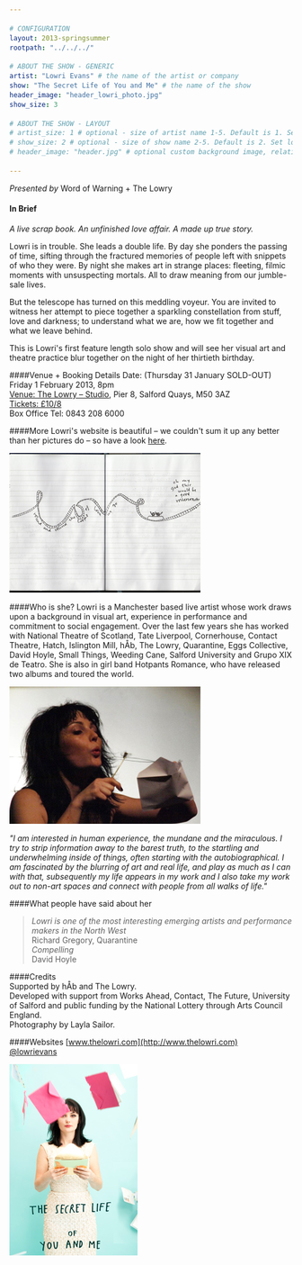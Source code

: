 ```yaml
---

# CONFIGURATION
layout: 2013-springsummer
rootpath: "../../../"

# ABOUT THE SHOW - GENERIC
artist: "Lowri Evans" # the name of the artist or company
show: "The Secret Life of You and Me" # the name of the show
header_image: "header_lowri_photo.jpg"
show_size: 3

# ABOUT THE SHOW - LAYOUT
# artist_size: 1 # optional - size of artist name 1-5. Default is 1. Set longer names to lower values
# show_size: 2 # optional - size of show name 2-5. Default is 2. Set longer names to lower values
# header_image: "header.jpg" # optional custom background image, relative to current page

---
```

*Presented by* Word of Warning + The Lowry

#### In Brief
*A live scrap book. An unfinished love affair. A made up true story.*    

Lowri is in trouble. She leads a double life. By day she ponders the passing of time, sifting through the fractured memories of people left with snippets of who they were. By night she makes art in strange places: fleeting, filmic moments with unsuspecting mortals. All to draw meaning from our jumble-sale lives.    
  
But the telescope has turned on this meddling voyeur. You are invited to witness her attempt to piece together a sparkling constellation from stuff, love and darkness; to understand what we are, how we fit together and what we leave behind.

This is Lowri's first feature length solo show and will see her visual art and theatre practice blur together on the night of her thirtieth birthday.

####Venue + Booking Details
Date: (Thursday 31 January SOLD-OUT) Friday 1 February 2013, 8pm    
[Venue: The Lowry – Studio](http://www.thelowry.com/plan-your-visit/getting-here/), Pier 8, Salford Quays, M50 3AZ    
[Tickets: £10/8](http://www.thelowry.com/event/the-secret-life-of-you-and-me)    
Box Office Tel: 0843 208 6000    
    
####More
Lowri's website is beautiful – we couldn't sum it up any better than her pictures do – so have a look [here](http://www.thelowri.com/the-secret-life-of-you-and-me-2/).    

![A sketch](five.jpg)    
 
####Who is she?
Lowri is a Manchester based live artist whose work draws upon a background in visual art, experience in performance and commitment to social engagement. Over the last few years she has worked with National Theatre of Scotland, Tate Liverpool, Cornerhouse, Contact Theatre, Hatch, Islington Mill, hÅb, The Lowry, Quarantine, Eggs Collective, David Hoyle, Small Things, Weeding Cane, Salford University and Grupo XIX de Teatro. She is also in girl band Hotpants Romance, who have released two albums and toured the world.    
    
 ![Live Letter](Lowri-Evans-Image-3.jpg)    
   
*"I am interested in human experience, the mundane and the miraculous. I try to strip information away to the barest truth, to the startling and underwhelming inside of things, often starting with the autobiographical. I am fascinated by the blurring of art and real life, and play as much as I can with that, subsequently my life appears in my work and I also take my work out to non-art spaces and connect with people from all walks of life."*   

####What people have said about her
>*Lowri is one of the most interesting emerging artists and performance makers in the North West*<br>Richard Gregory, Quarantine   
>*Compelling*<br>David Hoyle

####Credits       
Supported by hÅb and The Lowry.    
Developed with support from Works Ahead, Contact, The Future, University of Salford and public funding by the National Lottery through Arts Council England.    
Photography by Layla Sailor.   

####Websites
[www.thelowri.com](http://www.thelowri.com)    
[@lowrievans](www.twitter.com/lowrievans)
     
![The Secret Life of You and Me](lowri_brochure.jpg)    

 
